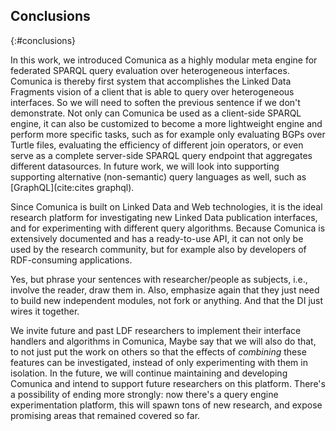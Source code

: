 ## Conclusions
{:#conclusions}

In this work, we introduced Comunica as a highly modular meta engine for federated SPARQL query evaluation over heterogeneous interfaces.
Comunica is thereby first system that accomplishes the Linked Data Fragments vision of a client that is able to query over heterogeneous interfaces.
<span class="comment" data-author="RV">So we will need to soften the previous sentence if we don't demonstrate.</span>
Not only can Comunica be used as a client-side SPARQL engine, it can also be customized to become a more lightweight engine and perform more specific tasks,
such as for example only evaluating BGPs over Turtle files,
evaluating the efficiency of different join operators,
or even serve as a complete server-side SPARQL query endpoint that aggregates different datasources.
In future work, we will look into supporting supporting alternative (non-semantic) query languages as well, such as [GraphQL](cite:cites graphql).

Since Comunica is built on Linked Data and Web technologies,
it is the ideal research platform for investigating new Linked Data publication interfaces,
and for experimenting with different query algorithms.
Because Comunica is extensively documented and has a ready-to-use API,
it can not only be used by the research community,
but for example also by developers of RDF-consuming applications.

<span class="comment" data-author="RV">Yes, but phrase your sentences with researcher/people as subjects, i.e., involve the reader, draw them in. Also, emphasize again that they just need to build new independent modules, not fork or anything. And that the DI just wires it together.</span>

We invite future and past LDF researchers to implement their interface handlers and algorithms in Comunica,
<span class="comment" data-author="RV">Maybe say that we will also do that, to not just put the work on others</span>
so that the effects of _combining_ these features can be investigated, instead of only experimenting with them in isolation.
In the future, we will continue maintaining and developing Comunica and intend to support future researchers on this platform.
<span class="comment" data-author="RV">There's a possibility of ending more strongly: now there's a query engine experimentation platform, this will spawn tons of new research, and expose promising areas that remained covered so far.</span>
